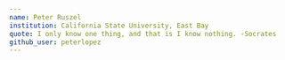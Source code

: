```yaml
---
name: Peter Ruszel
institution: California State University, East Bay
quote: I only know one thing, and that is I know nothing. -Socrates
github_user: peterlopez
---
```

